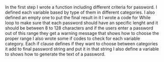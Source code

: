 In the first step I wrote a function including different criteria for password.
I defined each variable based by type of them in different categories.
I also defined an empty one to put the final result in it
I wrote a code for While loop to make sure that each password should have an specific lenght and it should be between 8 to 128 characters and if the users enter a password out of this range they get a warning message that shows how to choose the proper range
I also wrote some if codes to check for each variable category. Each if clause defines if they want to choose between categories it add to final password string and put it in that string
I also define a variable to shows how to generate the text of a password.


